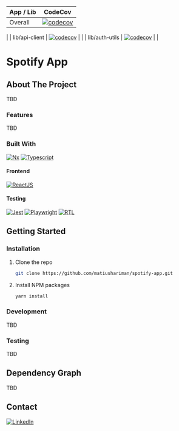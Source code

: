 | App   / Lib    | CodeCov                                                                                                                                                                     |
|----------------|-----------------------------------------------------------------------------------------------------------------------------------------------------------------------------|
| Overall        | [![codecov](https://codecov.io/gh/matiushariman/spotify-app/branch/main/graph/badge.svg?token=NIWWLGSVU3)](https://codecov.io/gh/matiushariman/spotify-app)                 |
|
| lib/api-client | [![codecov](https://codecov.io/gh/matiushariman/spotify-app/branch/main/graph/badge.svg?token=NIWWLGSVU3&flag=api-client)](https://codecov.io/gh/matiushariman/spotify-app) |
|
| lib/auth-utils | [![codecov](https://codecov.io/gh/matiushariman/spotify-app/branch/main/graph/badge.svg?token=NIWWLGSVU3&flag=auth-utils)](https://codecov.io/gh/matiushariman/spotify-app) |
|


# Spotify App

<!-- ABOUT THE PROJECT -->
## About The Project

TBD

### Features

TBD

### Built With

[![Nx][nx-shield]][nx-url]
[![Typescript][typescript-shield]][typescript-url]

#### Frontend
[![ReactJS][react-shield]][react-url]

#### Testing
[![Jest][jest-shield]][jest-url]
[![Playwright][playwright-shield]][playwright-url]
[![RTL][rtl-shield]][rtl-url]

<!-- GETTING STARTED -->
## Getting Started

### Installation

1. Clone the repo
   ```sh
   git clone https://github.com/matiushariman/spotify-app.git
   ```
2. Install NPM packages
   ```sh
   yarn install
   ```

### Development

TBD

### Testing

TBD

## Dependency Graph

TBD

<!-- CONTACT -->
## Contact

[![LinkedIn][linkedin-shield]][linkedin-url]

<!-- MARKDOWN LINKS & IMAGES -->
[jest-shield]: https://img.shields.io/badge/-jest-%23C21325?style=for-the-badge&logo=jest&logoColor=white
[jest-url]: https://jestjs.io
[linkedin-shield]: https://img.shields.io/badge/linkedin-%230077B5.svg?style=for-the-badge&logo=linkedin&logoColor=white
[linkedin-url]: https://www.linkedin.com/in/matiushariman/
[nx-shield]: https://img.shields.io/badge/nx-143055?style=for-the-badge&logo=nx&logoColor=white
[nx-url]: https://nx.dev
[playwright-shield]: https://img.shields.io/badge/Playwright-242526?style=for-the-badge&logo=playwright&logoColor=2EAD33
[playwright-url]: https://playwright.dev
[react-shield]: https://img.shields.io/badge/react-%2320232a.svg?style=for-the-badge&logo=react&logoColor=%2361DAFB
[react-url]: https://reactjs.org
[rtl-shield]: https://img.shields.io/badge/-TestingLibrary-%23E33332?style=for-the-badge&logo=testing-library&logoColor=white
[rtl-url]: https://testing-library.com/docs/react-testing-library/intro/
[typescript-shield]: https://img.shields.io/badge/typescript-%23007ACC.svg?style=for-the-badge&logo=typescript&logoColor=white
[typescript-url]: https://www.typescriptlang.org

